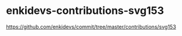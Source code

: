 # enkidevs-contributions-svg153
https://github.com/enkidevs/commit/tree/master/contributions/svg153
